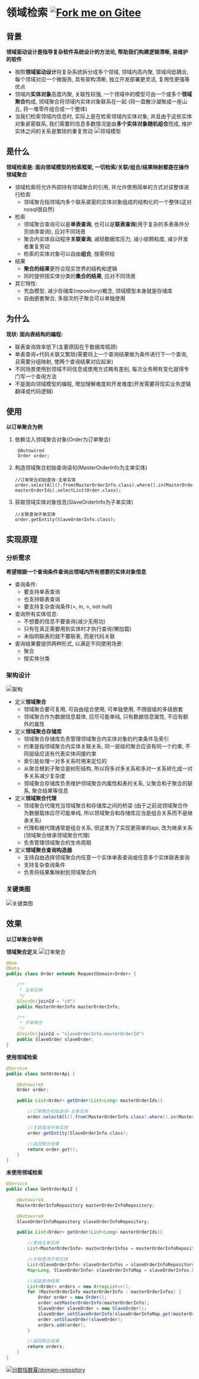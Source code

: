 
# 领域检索  <a href='https://gitee.com/ArretyWord/domain-repository'><img src='https://gitee.com/ArretyWord/domain-repository/widgets/widget_6.svg' alt='Fork me on Gitee'></img></a>


## 背景

**领域驱动设计是指导复杂软件系统设计的方法论, 帮助我们构建逻辑清晰, 易维护的软件**

* 按照**领域驱动设计**将复杂系统拆分成多个领域, 领域内高内聚, 领域间低耦合, 每个领域对应一个微服务, 具有架构清晰, 独立开发部署更灵活, 复用性更强等优点
* 领域内**实体对象**高度内聚, 关联性较强, 一个领域中的模型可由一个或多个**领域聚合**构成, 领域聚合将领域内实体对象联系在一起 (将一盘散沙凝聚成一座山丘, 将一堆零件组合成一个整体)
* 当我们检索领域内信息时, 实际上是在检索领域内实体对象, 并且由于这些实体对象紧密联系, 我们需要的信息多数情况是由**多个实体对象随机组合**而成, 维护实体之间的关系是繁琐的重复劳动
![领域模型](document/领域模型.png)

## 是什么

**领域检索是: 面向领域模型的检索框架, 一切检索/关联/组合/结果映射都是在操作领域聚合**

* 领域检索将允许外部持有领域聚合的引用, 并允许使用简单的方式对该整体进行检索
    * 领域聚合指领域内多个联系紧密的实体对象组成的结构化的一个整体(这对nosql很自然)
* 检索
    * 领域聚合查询可以是**单表查询**, 也可以是**联表查询**(用于复杂的多表条件分页排序查询), 应对不同场景
    * 聚合内实体自动程序**关联查询**, 减轻数据库压力, 减小锁颗粒度, 减少开发者重复劳动
    * 检索的实体对象可以自由**组合**, 按需供给
* 结果
    * **聚合的结果**更符合现实世界的结构和逻辑
    * 同时提供按实体分类的**集合的结果**, 应对不同场景
* 其它特性:
    * 充血模型, 减少存储库(repository)概念, 领域模型本身就是存储库
    * 自由嵌套聚合, 多层次的子聚合可以单独使用

## 为什么

**现状: 面向表结构的编程:**

* 联表查询效率低下(主要原因在于数据库瓶颈)
* 单表查询+代码关联又繁琐(需要将上一个查询结果做为条件进行下一个查询, 且需要分组映射, 使两个查询结果对应起来)
* 不同场景使用到领域不同信息或使用方式略有差别, 每次业务稍有变化就得专门写一个查询方法
* 不是面向领域模型的编程, 增加理解难度和开发难度(开发需要将现实业务逻辑翻译成代码逻辑)

## 使用

**以订单聚合为例**

1. 依赖注入领域聚合对象(Order为订单聚合)  
   ```
    @Autowired
    Order order;
   ```
2. 构造领域聚合初始查询语句(MasterOrderInfo为主单实体)
   ```
   //订单聚合初始查询-主单实体
   order.selectAll().from(MasterOrderInfo.class).where().in(MasterOrderInfo::getId, masterOrderIds).selectList(Order.class);  
   ```    
3. 获取领域实体对象信息(SlaveOrderInfo为子单实体)  
    ```
    //关联查询子单实体
    order.getEntity(SlaveOrderInfo.class);
    ```


## 实现原理

### 分析需求

**希望根据一个查询条件查询出领域内所有想要的实体对象信息**

* 查询条件:
    * 要支持单表查询
    * 也支持联表查询
    * 要支持复杂查询条件(=, in, >, not null)
* 查询所有实体信息:
    * 不想要的信息不要查询(减少无用功)
    * 只有在真正需要用到实体时才执行查询(懒加载)
    * 未指明联表的就不要联表, 而是代码关联
* 查询结果要提供两种形式, 以满足不同使用场景:
    * 聚合
    * 按实体分类

### 架构设计

![架构](document/架构.png)

* 定义**领域聚合**
    * 领域聚合要可复用, 可自由组合使用, 可单独使用, 不限层级的多级嵌套
    * 领域聚合作为数据信息载体, 应尽可能单纯, 只有数据信息属性, 不应有额外的属性
* 定义**领域聚合存储库**
    * 领域聚合存储库负责管理领域聚合内实体对象的约束条件及索引
    * 约束是指领域聚合内实体关联关系, 同一层级的聚合应该有同一个约束, 不同层级应该有代表实体间接约束
    * 索引是处理一对多关系时用来定位的
    * 从聚合根到子聚合是树形结构, 所以将多对多关系和多对一关系转化成一对多关系减少复杂度
    * 领域聚合存储库负责维护领域聚合内属性和表的关系, 父聚合和子聚合的联系, 聚合结果等信息
* 定义**领域聚合代理**
    * 领域聚合代理充当领域聚合和存储库之间的桥梁 (由于之前说领域聚合作为数据载体应尽可能单纯, 所以领域聚合和存储库应当是组合关系而不是继承关系)
    * 代理和被代理通常是组合关系, 但这里为了实现更简单的api, 改为继承关系(领域聚合继承领域聚合代理)
    * 负责管理领域聚合的生命周期
* 定义**领域聚合查询构造器**
    * 支持自由选择领域聚合内任意一个实体单表查询或任意多个实体联表查询
    * 支持复杂查询条件
    * 负责将结果集映射到领域聚合内


### 关键类图
![关键类图](document/关键类图.png)

## 效果

**以订单聚合举例**

**领域聚合定义**
![订单聚合](document/订单聚合.png)
```java
@Dom
@Data
public class Order extends RequestDomain<Order> {

    /**
     * 主单实体
     */
    @JoinOn(joinId = "id")
    public MasterOrderInfo masterOrderInfo;

    /**
     * 子单聚合
     */
    @JoinOn(joinId = "slaveOrderInfo.masterOrderId")
    public SlaveOrder slaveOrder;
}
```

**使用领域检索**
```java
@Service
public class GetOrderApi {

    @Autowired
    Order order;

    public List<Order> getOrder(List<Long> masterOrderIds){

        //订单聚合初始查询-主单实体
        order.selectAll().from(MasterOrderInfo.class).where().in(MasterOrderInfo::getId, masterOrderIds).selectList(Order.class);

        //关联查询子单实体
        order.getEntity(SlaveOrderInfo.class);

        //返回聚合结果
        return order.get();
    }
}
```

**未使用领域检索**
```java
@Service
public class GetOrderApi2 {

    @Autowired
    MasterOrderInfoRepository masterOrderInfoRepository;

    @Autowired
    SlaveOrderInfoRepository slaveOrderInfoRepository;

    public List<Order> getOrder(List<Long> masterOrderIds){

        //查询主单实体
        List<MasterOrderInfo> masterOrderInfos = masterOrderInfoRepository.getByIds(masterOrderIds);

        //关联查询子单实体
        List<SlaveOrderInfo> slaveOrderInfos = slaveOrderInfoRepository.getByMasterOrderInfoIds(masterOrderIds);
        Map<Long, SlaveOrderInfo> slaveOrderInfoMap = slaveOrderInfos.stream().collect(Collectors.toMap(SlaveOrderInfo::getMasterOrderId, slaveOrderInfo -> slaveOrderInfo));

        //组装查询结果
        List<Order> orders = new ArrayList<>();
        for (MasterOrderInfo masterOrderInfo : masterOrderInfos) {
            Order order = new Order();
            order.setMasterOrderInfo(masterOrderInfo);
            SlaveOrder slaveOrder = new SlaveOrder();
            slaveOrder.setSlaveOrderInfo(slaveOrderInfoMap.get(masterOrderInfo.getId()));
            order.setSlaveOrder(slaveOrder);
            orders.add(order);
        }

        //返回聚合结果
        return orders;
    }
}
```

[![分数指数幂/domain-repository](https://gitee.com/ArretyWord/domain-repository/widgets/widget_card.svg?colors=eae9d7,2e2f29,272822,484a45,eae9d7,747571)](https://gitee.com/ArretyWord/domain-repository)